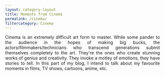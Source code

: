 ```yaml
---
layout: category-layout
title: Moments from Cinema
permalink: /cinema/
filtercategory: Cinema
---
```


<p align="justify"> Cinema is an extremely difficult art form to master. While some pander to the audience in the hopes of making big bucks, the actors/filmmakers/technicians who transcend generations submit themselves completely to the art. They're the ones who create stunning works of genius and creativity. They invoke a motley of emotions, they have stories to tell. In this part of my blog, I intend to talk about my favourite moments in films, TV shows, cartoons, anime, etc. </p>